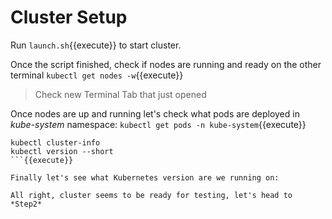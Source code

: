 # Cluster Setup

Run `launch.sh`{{execute}} to start cluster.

Once the script finished, check if nodes are running and ready on the other terminal `kubectl get nodes -w`{{execute}}

> Check new Terminal Tab that just opened

Once nodes are up and running let's check what pods are deployed in *kube-system* namespace: `kubectl get pods -n kube-system`{{execute}}

```
kubectl cluster-info
kubectl version --short
```{{execute}}

Finally let's see what Kubernetes version are we running on:

All right, cluster seems to be ready for testing, let's head to *Step2*